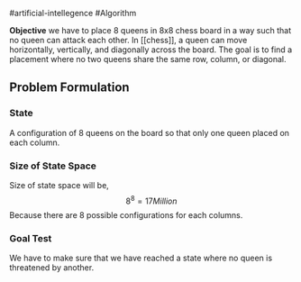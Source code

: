 #artificial-intellegence #Algorithm 

**Objective**
we have to place 8 queens in 8x8 chess board in a way such that no queen can attack each other.
In [[chess]], a queen can move horizontally, vertically, and diagonally across the board. The goal is to find a placement where no two queens share the same row, column, or diagonal.


## Problem Formulation

### State
A configuration of 8 queens on the board so that only one queen placed on each column.

### Size of State Space 
Size of state space will be, $$8^8=17 Million$$Because there are 8 possible configurations for each columns.
### Goal Test
We have to make sure that we have reached a state where no queen is threatened by another.
